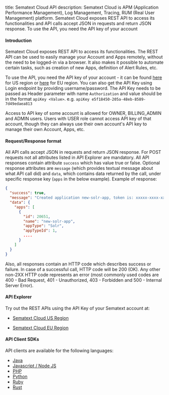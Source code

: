 title: Sematext Cloud API
description: Sematext Cloud is APM (Application Performance Management), Log Management, Tracing, RUM (Real User Management) platform. Sematext Cloud exposes REST API to access its functionalities and API calls accept JSON in requests and return JSON response. To use the API, you need the API key of your account

#### Introduction
Sematext Cloud exposes REST API to access its functionalities. The REST API can be used to easily manage your Account and Apps remotely, without the need to be logged-in via a browser. It also makes it possible to automate certain tasks, such as creation of new Apps, definition of Alert Rules, etc.

To use the API, you need the API key of your account - it can be found [here](https://apps.sematext.com/ui/account/api) for US region or [here](https://apps.eu.sematext.com/ui/account/api) for EU region. You can also get the API Key using Login endpoint by providing username/password. The API Key needs to be passed as Header parameter with name `Authorization` and value should be in the format `apiKey <Value>`. e.g. `apiKey e5f18450-205a-48eb-8589-7d49edaea813`

Access to API key of some account is allowed for OWNER, BILLING_ADMIN and ADMIN users. Users with USER role cannot access API key of that account, though they can always use their own account's API key to manage their own Account, Apps, etc. 

#### Request/Response format

All API calls accept JSON in requests and return JSON response. For POST requests not all attributes listed in API Explorer are mandatory. All API responses contain attribute `success` which has value true or false. Optional response attributes are `message` (which provides textual message about what API call did) and `data`, which contains data returned by the call, under specific response key (`apps` in the below example). Example of response:
```json
{
  "success": true,
  "message": "Created application new-solr-app, token is: xxxxx-xxxx-xxxxx",
  "data": {
    "apps": [
      {
        "id": 20651,
        "name": "new-solr-app",
        "appType": "Solr",
        "appTypeId": 1,
        ....
      }
    ]
  }
}
```
Also, all responses contain an HTTP code which describes success or failure. In case of a successful call, HTTP code will be 200 (OK). Any other non-2XX HTTP code represents an error (most commonly used codes are 400 - Bad Request, 401 - Unauthorized, 403 - Forbidden and 500 - Internal Server Error).

#### API Explorer

Try out the REST APIs using the API Key of your Sematext account at:

* <a href="https://apps.sematext.com/api-explorer" target="_blank">Sematext Cloud US Region</a>

* <a href="https://apps.eu.sematext.com/api-explorer" target="_blank">Sematext Cloud EU Region</a>

#### API Client SDKs

API clients are available for the following languages:

* [Java](https://github.com/sematext/sematext-api-client-java)
* [Javascript / Node JS](https://github.com/sematext/sematext-api-client-javascript)
* [PHP](https://github.com/sematext/sematext-api-client-php)
* [Python](https://github.com/sematext/sematext-api-client-python)
* [Ruby](https://github.com/sematext/sematext-api-client-ruby)
* [Rust](https://github.com/sematext/sematext-api-client-rust)

